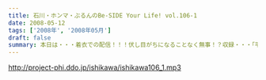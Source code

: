 ```yaml
---
title: 石川・ホンマ・ぶるんのBe-SIDE Your Life! vol.106-1
date: 2008-05-12
tags: ['2008年', '2008年05月']
draft: false
summary: 本日は・・・着衣での配信！！！伏し目がちになることなく無事！？収録・・・「平Ｔ」そして「カープ坊や騒動」ととどまることを知らないビーサイ。NAMAE
---
```


http://project-phi.ddo.jp/ishikawa/ishikawa106_1.mp3
